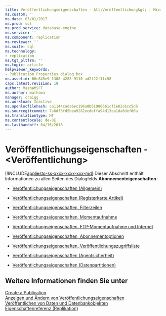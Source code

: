 ```yaml
---
title: Veröffentlichungseigenschaften - &lt;Veröffentlichung&gt; | Microsoft-Dokumentation
ms.custom: ''
ms.date: 03/01/2017
ms.prod: sql
ms.prod_service: database-engine
ms.service: ''
ms.component: replication
ms.reviewer: ''
ms.suite: sql
ms.technology:
- replication
ms.tgt_pltfrm: ''
ms.topic: article
helpviewer_keywords:
- Publication Properties dialog box
ms.assetid: 66e845e9-1308-4288-9110-ad2f22f1fc58
caps.latest.revision: 19
author: MashaMSFT
ms.author: mathoma
manager: craigg
ms.workload: Inactive
ms.openlocfilehash: ca1144cada6ec196a0b510066b1cf1e82c6cc5d6
ms.sourcegitcommit: 7a6df3fd5bea9282ecdeffa94d13ea1da6def80a
ms.translationtype: HT
ms.contentlocale: de-DE
ms.lasthandoff: 04/16/2018
---
```

# <a name="publication-properties----ltpublicationgt"></a>Veröffentlichungseigenschaften - &lt;Veröffentlichung&gt;
[!INCLUDE[appliesto-ss-xxxx-xxxx-xxx-md](../../includes/appliesto-ss-xxxx-xxxx-xxx-md.md)]
  Dieser Abschnitt enthält Informationen zu allen Seiten des Dialogfelds **Abonnementeigenschaften** :  
  
-   [Veröffentlichungseigenschaften (Allgemein)](../../relational-databases/replication/publication-properties-general.md)  
  
-   [Veröffentlichungseigenschaften (Registerkarte Artikel)](../../relational-databases/replication/publication-properties-articles.md)  
  
-   [Veröffentlichungseigenschaften, Filterzeilen](../../relational-databases/replication/publication-properties-filter-rows.md)  
  
-   [Veröffentlichungseigenschaften, Momentaufnahme](../../relational-databases/replication/publication-properties-snapshot.md)  
  
-   [Veröffentlichungseigenschaften, FTP-Momentaufnahme und Internet](../../relational-databases/replication/publication-properties-ftp-snapshot-and-internet.md)  
  
-   [Veröffentlichungseigenschaften, Abonnementoptionen](../../relational-databases/replication/publication-properties-subscription-options.md)  
  
-   [Veröffentlichungseigenschaften, Veröffentlichungszugriffsliste](../../relational-databases/replication/publication-properties-publication-access-list.md)  
  
-   [Veröffentlichungseigenschaften (Agentsicherheit)](../../relational-databases/replication/publication-properties-agent-security.md)  
  
-   [Veröffentlichungseigenschaften (Datenpartitionen)](../../relational-databases/replication/publication-properties-data-partitions.md)  
  
## <a name="see-also"></a>Weitere Informationen finden Sie unter  
 [Create a Publication](../../relational-databases/replication/publish/create-a-publication.md)   
 [Anzeigen und Ändern von Veröffentlichungseigenschaften](../../relational-databases/replication/publish/view-and-modify-publication-properties.md)   
 [Veröffentlichen von Daten und Datenbankobjekten](../../relational-databases/replication/publish/publish-data-and-database-objects.md)   
 [Eigenschaftenreferenz &#40;Replikation&#41;](../../relational-databases/replication/properties-reference-replication.md)  
  
  
